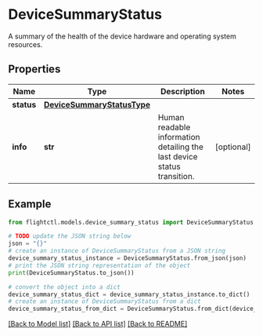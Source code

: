 # DeviceSummaryStatus

A summary of the health of the device hardware and operating system resources.

## Properties

Name | Type | Description | Notes
------------ | ------------- | ------------- | -------------
**status** | [**DeviceSummaryStatusType**](DeviceSummaryStatusType.md) |  | 
**info** | **str** | Human readable information detailing the last device status transition. | [optional] 

## Example

```python
from flightctl.models.device_summary_status import DeviceSummaryStatus

# TODO update the JSON string below
json = "{}"
# create an instance of DeviceSummaryStatus from a JSON string
device_summary_status_instance = DeviceSummaryStatus.from_json(json)
# print the JSON string representation of the object
print(DeviceSummaryStatus.to_json())

# convert the object into a dict
device_summary_status_dict = device_summary_status_instance.to_dict()
# create an instance of DeviceSummaryStatus from a dict
device_summary_status_from_dict = DeviceSummaryStatus.from_dict(device_summary_status_dict)
```
[[Back to Model list]](../README.md#documentation-for-models) [[Back to API list]](../README.md#documentation-for-api-endpoints) [[Back to README]](../README.md)


